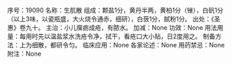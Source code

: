 序号：19090
名称：生肌散
组成：颗盐1分，黄丹半两，黄柏1分（锉），白矾1分（以上3味，以瓷瓶盛，大火烧令通赤，细研），白蔹1分，腻粉1分。
出处：《圣惠》卷九十。
主治：小儿瘰疬成疮，有脓水。
加减：None
功效：None
用法用量：每用时先以温盐浆水洗疮令净，拭干，看疮口大小贴，日2度用之。
制备方法：上为细散，都研令匀。
临床应用：None
各家论述：None
用药禁忌：None
附注：None
